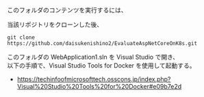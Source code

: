 このフォルダのコンテンツを実行するには、

当該リポジトリをクローンした後、
```
git clone https://github.com/daisukenishino2/EvaluateAspNetCoreOnK8s.git
```

このフォルダの WebApplication1.sln を Visual Studio で開き、  
以下の手順で、Visual Studio Tools for Docker を使用して起動する。

- https://techinfoofmicrosofttech.osscons.jp/index.php?Visual%20Studio%20Tools%20for%20Docker#e09b7e2d

